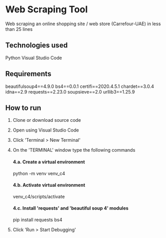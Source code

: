 # Web Scraping Tool
Web scraping an online shopping site / web store (Carrefour-UAE) in less than 25 lines

## Technologies used
Python
Visual Studio Code

## Requirements
beautifulsoup4==4.9.0
bs4==0.0.1
certifi==2020.4.5.1
chardet==3.0.4
idna==2.9
requests==2.23.0
soupsieve==2.0
urllib3==1.25.9



## How to run  ##
1. Clone or download source code
2. Open using Visual Studio Code
3. Click 'Terminal > New Terminal'
4. On the 'TERMINAL' window type the following commands

    #### 4.a. Create a virtual environment 
    python -m venv venv_c4  
    #### 4.b. Activate virtual environment  
    venv_c4/scripts/activate 
    #### 4.c. Install 'requests' and 'beautiful soup 4' modules  
    pip install requests bs4  
 
 5. Click 'Run > Start Debugging' 

